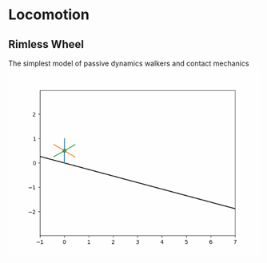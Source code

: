 # Locomotion

## Rimless Wheel
The simplest model of passive dynamics walkers and contact mechanics
![](rimless_wheel.gif)